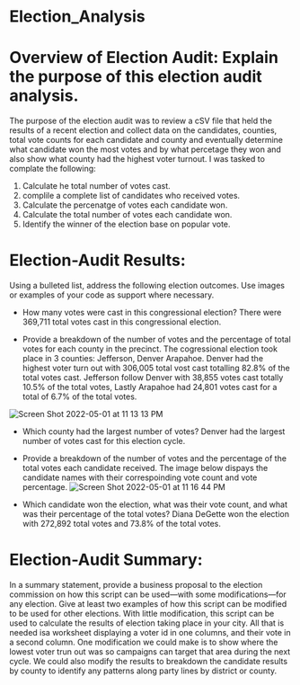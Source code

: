 # Election_Analysis

# Overview of Election Audit: Explain the purpose of this election audit analysis.
The purpose of the election audit was to review a cSV file that held the results of a recent election and collect data on the candidates, counties, total vote counts for each candidate and county and eventually determine what candidate won the most votes and by what percetage they won and also show what county had the highest voter turnout. I was tasked to complate the following:
1. Calculate he total number of votes cast.
2. complile a complete list of candidates who received votes.
3. Calculate the percenatge of votes each candidate won. 
4. Calculate the total number of votes each candidate won.
5. Identify the winner of the election base on popular vote. 

# Election-Audit Results: 
Using a bulleted list, address the following election outcomes. Use images or examples of your code as support where necessary.

- How many votes were cast in this congressional election?
There were 369,711 total votes cast in this congressional election. 

- Provide a breakdown of the number of votes and the percentage of total votes for each county in the precinct.
The cogressional election took place in 3 counties: Jefferson, Denver Arapahoe. Denver had the highest voter turn out with 306,005 total vost cast totalling 82.8% of the total votes cast. Jefferson follow Denver with 38,855 votes cast totally 10.5% of the total votes, Lastly Arapahoe had 24,801 votes cast for a total of 6.7% of the total votes. 

![Screen Shot 2022-05-01 at 11 13 13 PM](https://user-images.githubusercontent.com/96351971/166192127-e3828df9-b7f6-4f76-9830-e1f2d4ecac33.png)

- Which county had the largest number of votes?
Denver had the largest number of votes cast for this election cycle. 

- Provide a breakdown of the number of votes and the percentage of the total votes each candidate received.
The image below dispays the candidate names with their correspoinding vote count and vote percentage. 
![Screen Shot 2022-05-01 at 11 16 44 PM](https://user-images.githubusercontent.com/96351971/166192404-100f2c2f-e2ca-4534-b066-a7c09342e441.png)

- Which candidate won the election, what was their vote count, and what was their percentage of the total votes?
Diana DeGette won the election with 272,892 total votes and 73.8% of the total votes. 

# Election-Audit Summary: 
In a summary statement, provide a business proposal to the election commission on how this script can be used—with some modifications—for any election. Give at least two examples of how this script can be modified to be used for other elections.
With little modification, this script can be used to calculate the results of election taking place in your city. All that is needed isa worksheet displaying a voter id in one columns, and their vote in a second column. One modification we could make is to show where the lowest voter trun out was so campaigns can target that area during the next cycle. We could also modify the results to breakdown the candidate results by county to identify any patterns along party lines by district or county.  
